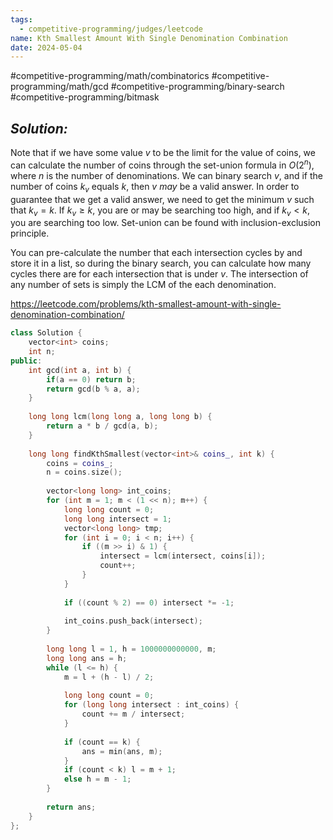 ```yaml
---
tags:
  - competitive-programming/judges/leetcode
name: Kth Smallest Amount With Single Denomination Combination
date: 2024-05-04
---
```

#competitive-programming/math/combinatorics #competitive-programming/math/gcd #competitive-programming/binary-search #competitive-programming/bitmask 
## _Solution:_
Note that if we have some value $v$ to be the limit for the value of coins, we can calculate the number of coins through the set-union formula in $O(2^n)$, where $n$ is the number of denominations. We can binary search $v$, and if the number of coins $k_v$ equals $k$, then $v$ *may* be a valid answer. In order to guarantee that we get a valid answer, we need to get the minimum $v$ such that $k_v=k$. If $k_{v}\ge k$, you are or may be searching too high, and if $k_v<k$, you are searching too low. Set-union can be found with inclusion-exclusion principle.

You can pre-calculate the number that each intersection cycles by and store it in a list, so during the binary search, you can calculate how many cycles there are for each intersection that is under $v$. The intersection of any number of sets is simply the LCM of the each denomination.

https://leetcode.com/problems/kth-smallest-amount-with-single-denomination-combination/
```cpp
class Solution {
    vector<int> coins;
    int n;
public:
    int gcd(int a, int b) {
        if(a == 0) return b;
        return gcd(b % a, a);
    }
    
    long long lcm(long long a, long long b) {
        return a * b / gcd(a, b);
    }
    
    long long findKthSmallest(vector<int>& coins_, int k) {
        coins = coins_;
        n = coins.size();
        
        vector<long long> int_coins;
        for (int m = 1; m < (1 << n); m++) {
            long long count = 0;
            long long intersect = 1;
            vector<long long> tmp;
            for (int i = 0; i < n; i++) {
                if ((m >> i) & 1) {
                    intersect = lcm(intersect, coins[i]);
                    count++;
                }
            }
            
            if ((count % 2) == 0) intersect *= -1;
            
            int_coins.push_back(intersect);
        }
        
        long long l = 1, h = 1000000000000, m;
        long long ans = h;
        while (l <= h) {
            m = l + (h - l) / 2;
            
            long long count = 0;
            for (long long intersect : int_coins) {
                count += m / intersect;
            }
            
            if (count == k) {
                ans = min(ans, m);
            }
            if (count < k) l = m + 1;
            else h = m - 1;
        }
        
        return ans;
    }
};
```